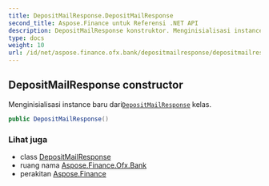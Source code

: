 ```yaml
---
title: DepositMailResponse.DepositMailResponse
second_title: Aspose.Finance untuk Referensi .NET API
description: DepositMailResponse konstruktor. Menginisialisasi instance baru dariDepositMailResponse kelas.
type: docs
weight: 10
url: /id/net/aspose.finance.ofx.bank/depositmailresponse/depositmailresponse/
---
```

## DepositMailResponse constructor

Menginisialisasi instance baru dari[`DepositMailResponse`](../) kelas.

```csharp
public DepositMailResponse()
```

### Lihat juga

* class [DepositMailResponse](../)
* ruang nama [Aspose.Finance.Ofx.Bank](../../depositmailresponse/)
* perakitan [Aspose.Finance](../../../)


